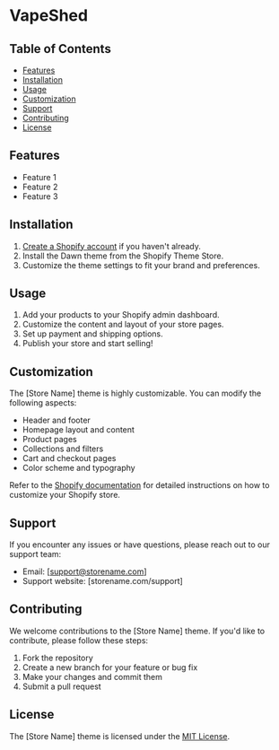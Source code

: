# VapeShed

## Table of Contents
- [Features](#features)
- [Installation](#installation)
- [Usage](#usage)
- [Customization](#customization)
- [Support](#support)
- [Contributing](#contributing)
- [License](#license)

## Features
- Feature 1
- Feature 2
- Feature 3

## Installation
1. [Create a Shopify account](https://www.shopify.com/signup) if you haven't already.
2. Install the Dawn theme from the Shopify Theme Store.
3. Customize the theme settings to fit your brand and preferences.

## Usage
1. Add your products to your Shopify admin dashboard.
2. Customize the content and layout of your store pages.
3. Set up payment and shipping options.
4. Publish your store and start selling!

## Customization
The [Store Name] theme is highly customizable. You can modify the following aspects:
- Header and footer
- Homepage layout and content
- Product pages
- Collections and filters
- Cart and checkout pages
- Color scheme and typography

Refer to the [Shopify documentation](https://help.shopify.com/en/manual/online-store/themes) for detailed instructions on how to customize your Shopify store.

## Support
If you encounter any issues or have questions, please reach out to our support team:
- Email: [support@storename.com]
- Support website: [storename.com/support]

## Contributing
We welcome contributions to the [Store Name] theme. If you'd like to contribute, please follow these steps:
1. Fork the repository
2. Create a new branch for your feature or bug fix
3. Make your changes and commit them
4. Submit a pull request

## License
The [Store Name] theme is licensed under the [MIT License](LICENSE).
